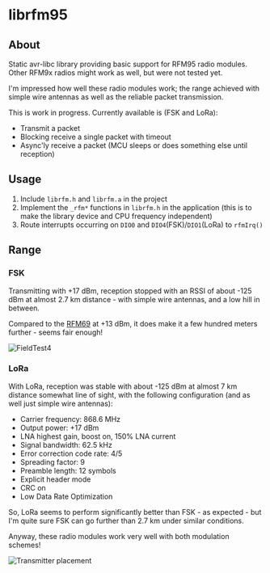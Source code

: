 # librfm95

## About

Static avr-libc library providing basic support for RFM95 radio modules.
Other RFM9x radios might work as well, but were not tested yet.  

I'm impressed how well these radio modules work; the range achieved with 
simple wire antennas as well as the reliable packet transmission.  

This is work in progress. Currently available is (FSK and LoRa):

- Transmit a packet
- Blocking receive a single packet with timeout
- Async'ly receive a packet (MCU sleeps or does something else until reception) 

## Usage

1. Include `librfm.h` and `librfm.a` in the project
2. Implement the `_rfm*` functions in `librfm.h` in the application
(this is to make the library device and CPU frequency independent)
3. Route interrupts occurring on `DIO0` and `DIO4`(FSK)/`DIO1`(LoRa) to `rfmIrq()`

## Range

### FSK

Transmitting with +17 dBm, reception stopped with an RSSI of about -125 dBm at 
almost 2.7 km distance - with simple wire antennas, and a low hill in between.  

Compared to the [RFM69](https://github.com/gitdode/librfm) at +13 dBm, it does 
make it a few hundred meters further - seems fair enough!  

![FieldTest4](https://github.com/user-attachments/assets/67f745c4-a47f-4cb1-a278-547a0b0e01e3)

### LoRa

With LoRa, reception was stable with about -125 dBm at almost 7 km distance 
somewhat line of sight, with the following configuration (and as well just 
simple wire antennas):

- Carrier frequency: 868.6 MHz
- Output power: +17 dBm
- LNA highest gain, boost on, 150% LNA current
- Signal bandwidth: 62.5 kHz
- Error correction code rate: 4/5
- Spreading factor: 9
- Preamble length: 12 symbols
- Explicit header mode
- CRC on
- Low Data Rate Optimization

So, LoRa seems to perform significantly better than FSK - as expected - but I'm 
quite sure FSK can go further than 2.7 km under similar conditions.

Anyway, these radio modules work very well with both modulation schemes!  

![Transmitter placement](https://github.com/user-attachments/assets/0579ce09-9a47-4a64-8224-680413c7764e)

